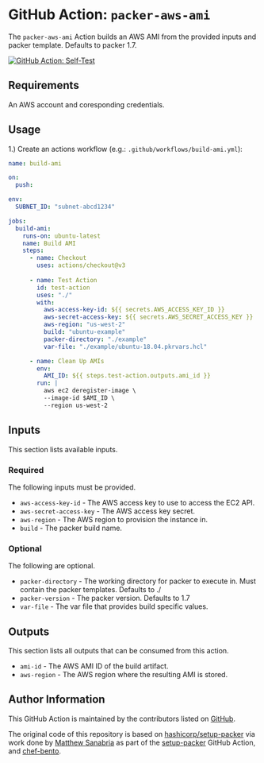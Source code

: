 # GitHub Action: `packer-aws-ami`

The `packer-aws-ami` Action builds an AWS AMI from the provided inputs and packer template. Defaults to packer 1.7.

[![GitHub Action: Self-Test](https://github.com/hashicorp/setup-packer/actions/workflows/actions-self-test.yml/badge.svg?branch=main)](https://github.com/hashicorp/setup-packer/actions/workflows/actions-self-test.yml)

## Requirements

An AWS account and coresponding credentials.

## Usage

1.) Create an actions workflow (e.g.: `.github/workflows/build-ami.yml`):

```yaml
name: build-ami

on:
  push:

env:
  SUBNET_ID: "subnet-abcd1234"

jobs:
  build-ami:
    runs-on: ubuntu-latest
    name: Build AMI
    steps:
      - name: Checkout
        uses: actions/checkout@v3
      
      - name: Test Action
        id: test-action
        uses: "./"
        with:
          aws-access-key-id: ${{ secrets.AWS_ACCESS_KEY_ID }}
          aws-secret-access-key: ${{ secrets.AWS_SECRET_ACCESS_KEY }}
          aws-region: "us-west-2"
          build: "ubuntu-example"
          packer-directory: "./example"
          var-file: "./example/ubuntu-18.04.pkrvars.hcl"

      - name: Clean Up AMIs
        env:
          AMI_ID: ${{ steps.test-action.outputs.ami_id }}
        run: |
          aws ec2 deregister-image \
          --image-id $AMI_ID \
          --region us-west-2
```

## Inputs

This section lists available inputs.

### Required

The following inputs must be provided.

- `aws-access-key-id` - The AWS access key to use to access the EC2 API.
- `aws-secret-access-key` - The AWS access key secret.
- `aws-region` - The AWS region to provision the instance in.
- `build` - The packer build name.

### Optional

The following are optional.

- `packer-directory` - The working directory for packer to execute in. Must contain the packer templates. Defaults to ./
- `packer-version` - The packer version. Defaults to 1.7
- `var-file` - The var file that provides build specific values.

## Outputs

This section lists all outputs that can be consumed from this action.

- `ami-id` - The AWS AMI ID of the build artifact.
- `aws-region` - The AWS region where the resulting AMI is stored.

## Author Information

This GitHub Action is maintained by the contributors listed on [GitHub](https://github.com/hashicorp/setup-packer/graphs/contributors).

The original code of this repository is based on [hashicorp/setup-packer](https://github.com/hashicorp/setup-packer) via work done by [Matthew Sanabria](https://github.com/sudomateo) as part of the [setup-packer](https://github.com/sudomateo/setup-packer) GitHub Action, and [chef-bento](https://github.com/chef/bento).
